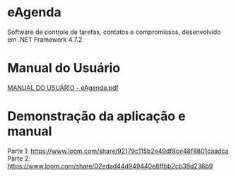 # eAgenda
Software de controle de tarefas, contatos e compromissos, desenvolvido em .NET Framework 4.7.2

# Manual do Usuário

[MANUAL DO USUÁRIO - eAgenda.pdf](https://github.com/Arkhandyr/e-Agenda-5.0/files/7153343/MANUAL.DO.USUARIO.-.eAgenda.pdf)

# Demonstração da aplicação e manual

Parte 1: https://www.loom.com/share/92179c115b2e49df8ce48f8801caadca
Parte 2: https://www.loom.com/share/02edad44d949440e8ffbb2cb38d236b9
